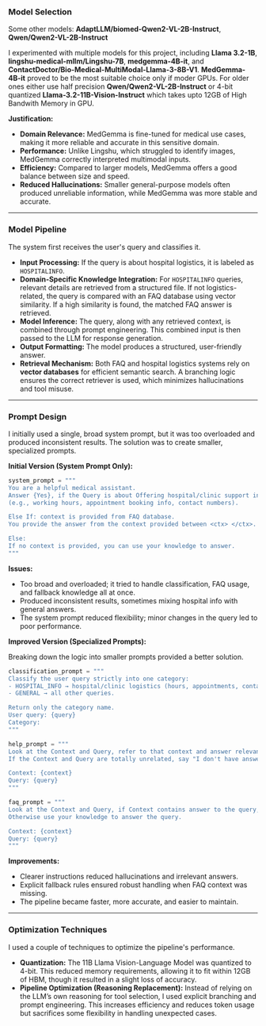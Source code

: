 ### Model Selection

Some other models: **AdaptLLM/biomed-Qwen2-VL-2B-Instruct**, **Qwen/Qwen2-VL-2B-Instruct**

I experimented with multiple models for this project, including **Llama 3.2-1B**, **lingshu-medical-mllm/Lingshu-7B**, **medgemma-4B-it**, and **ContactDoctor/Bio-Medical-MultiModal-Llama-3-8B-V1**. **MedGemma-4B-it** proved to be the most suitable choice only if moder GPUs. For older ones either use half precision **Qwen/Qwen2-VL-2B-Instruct** or 4-bit quantized **Llama-3.2-11B-Vision-Instruct** which takes upto 12GB of High Bandwith Memory in GPU.

**Justification:**

  * **Domain Relevance:** MedGemma is fine-tuned for medical use cases, making it more reliable and accurate in this sensitive domain.
  * **Performance:** Unlike Lingshu, which struggled to identify images, MedGemma correctly interpreted multimodal inputs.
  * **Efficiency:** Compared to larger models, MedGemma offers a good balance between size and speed.
  * **Reduced Hallucinations:** Smaller general-purpose models often produced unreliable information, while MedGemma was more stable and accurate.

-----

### Model Pipeline

The system first receives the user's query and classifies it.

  * **Input Processing:** If the query is about hospital logistics, it is labeled as `HOSPITALINFO`.
  * **Domain-Specific Knowledge Integration:** For `HOSPITALINFO` queries, relevant details are retrieved from a structured file. If not logistics-related, the query is compared with an FAQ database using vector similarity. If a high similarity is found, the matched FAQ answer is retrieved.
  * **Model Inference:** The query, along with any retrieved context, is combined through prompt engineering. This combined input is then passed to the LLM for response generation.
  * **Output Formatting:** The model produces a structured, user-friendly answer.
  * **Retrieval Mechanism:** Both FAQ and hospital logistics systems rely on **vector databases** for efficient semantic search. A branching logic ensures the correct retriever is used, which minimizes hallucinations and tool misuse.

-----

### Prompt Design

I initially used a single, broad system prompt, but it was too overloaded and produced inconsistent results. The solution was to create smaller, specialized prompts.

**Initial Version (System Prompt Only):**

```python
system_prompt = """
You are a helpful medical assistant.
Answer {Yes}, if the Query is about Offering hospital/clinic support info
(e.g., working hours, appointment booking info, contact numbers).

Else If: context is provided from FAQ database.
You provide the answer from the context provided between <ctx> </ctx>.

Else:
If no context is provided, you can use your knowledge to answer.
"""
```

**Issues:**

  * Too broad and overloaded; it tried to handle classification, FAQ usage, and fallback knowledge all at once.
  * Produced inconsistent results, sometimes mixing hospital info with general answers.
  * The system prompt reduced flexibility; minor changes in the query led to poor performance.

**Improved Version (Specialized Prompts):**

Breaking down the logic into smaller prompts provided a better solution.

```python
classification_prompt = """
Classify the user query strictly into one category:
- HOSPITAL_INFO → hospital/clinic logistics (hours, appointments, contacts, directions, doctors available).
- GENERAL → all other queries.

Return only the category name.
User query: {query}
Category:
"""

help_prompt = """
Look at the Context and Query, refer to that context and answer relevant part only.
If the Context and Query are totally unrelated, say "I don't have answer to this question".

Context: {context}
Query: {query}
"""

faq_prompt = """
Look at the Context and Query, if Context contains answer to the query, refer to that context only.
Otherwise use your knowledge to answer the query.

Context: {context}
Query: {query}
"""
```

**Improvements:**

  * Clearer instructions reduced hallucinations and irrelevant answers.
  * Explicit fallback rules ensured robust handling when FAQ context was missing.
  * The pipeline became faster, more accurate, and easier to maintain.

-----

### Optimization Techniques

I used a couple of techniques to optimize the pipeline's performance.

  * **Quantization:** The 11B Llama Vision-Language Model was quantized to 4-bit. This reduced memory requirements, allowing it to fit within 12GB of HBM, though it resulted in a slight loss of accuracy.
  * **Pipeline Optimization (Reasoning Replacement):** Instead of relying on the LLM’s own reasoning for tool selection, I used explicit branching and prompt engineering. This increases efficiency and reduces token usage but sacrifices some flexibility in handling unexpected cases.
